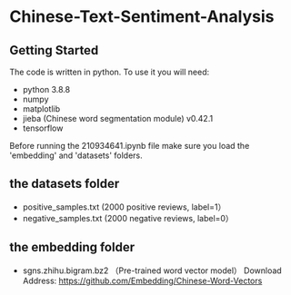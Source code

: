 # Chinese-Text-Sentiment-Analysis

## Getting Started

The code is written in python. To use it you will need:

* python 3.8.8
* numpy
* matplotlib
* jieba (Chinese word segmentation module) v0.42.1 
* tensorflow 

Before running the 210934641.ipynb file make sure you load the 'embedding' and 'datasets' folders.

## the datasets folder 
* positive_samples.txt (2000 positive reviews, label=1）
* negative_samples.txt (2000 negative reviews, label=0）

## the embedding folder  
* sgns.zhihu.bigram.bz2 （Pre-trained word vector model） 
Download Address: https://github.com/Embedding/Chinese-Word-Vectors

